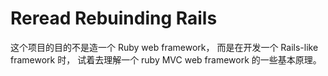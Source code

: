# Reread Rebuinding Rails

这个项目的目的不是造一个 Ruby web framework， 而是在开发一个 Rails-like framework 时， 试着去理解一个 ruby MVC web framework 的一些基本原理。